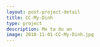 ```yaml
---
layout: post-project-detail
title: CC-My-Dinh
type: project
description: Mo ta du an
image: 2018-11-01-CC-My-Dinh.jpg 
---
```

